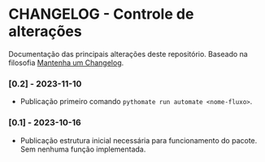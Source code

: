 # CHANGELOG - Controle de alterações

Documentação das principais alterações deste repositório.
Baseado na filosofia [Mantenha um Changelog](https://keepachangelog.com/pt-BR/1.0.0/).

### [0.2] - 2023-11-10

- Publicação primeiro comando `pythomate run automate <nome-fluxo>`.

### [0.1] - 2023-10-16

- Publicação estrutura inicial necessária para funcionamento do pacote. Sem nenhuma função implementada.
